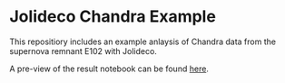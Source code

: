 # Jolideco Chandra Example

This repositiory includes an example anlaysis of Chandra data from the supernova remnant E102 with Jolideco.

A pre-view of the result notebook can be found [here](https://github.com/jolideco/jolideco-chandra-examples/blob/main/results/e0102-broadband/jolideco/e0102-broadband-jolideco.ipynb).
